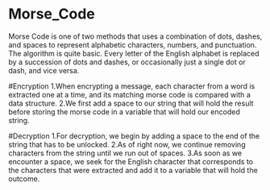 # Morse_Code

Morse Code is one of two methods that uses a combination of dots, dashes, and spaces to represent alphabetic characters, numbers, and punctuation.
The algorithm is quite basic. Every letter of the English alphabet is replaced by a succession of dots and dashes, or occasionally just a single dot or dash, and vice 
versa.


#Encryption 
1.When encrypting a message, each character from a word is extracted one at a time, and its matching morse code is compared with a data structure.
2.We first add a space to our string that will hold the result before storing the morse code in a variable that will hold our encoded string.


#Decryption
1.For decryption, we begin by adding a space to the end of the string that has to be unlocked.
2.As of right now, we continue removing characters from the string until we run out of spaces.
3.As soon as we encounter a space, we seek for the English character that corresponds to the characters that were extracted and add it to a variable that will hold the outcome.
